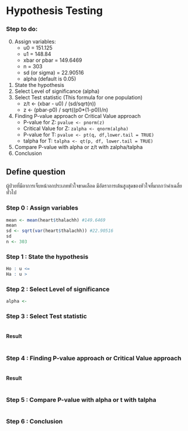 # Hypothesis Testing

### Step to do:

0. Assign variables:
   - u0 = 151.125
   - u1 = 148.84
   - xbar or pbar = 149.6469
   - n = 303
   - sd (or sigma) = 22.90516
   - alpha (default is 0.05)
1. State the hypothesis
2. Select Level of significance (alpha)
3. Select Test statistic (This formula for one population)
   - z/t <- (xbar - u0) / (sd/sqrt(n))
   - z <- (pbar-p0) / sqrt((p0\*(1-p0))/n)
4. Finding P-value approach or Critical Value approach
   - P-value for Z: `pvalue <- pnorm(z)`
   - Critical Value for Z: `zalpha <- qnorm(alpha)`
   - P-value for T: `pvalue <- pt(q, df,lower.tail = TRUE)`
   - talpha for T: `talpha <- qt(p, df, lower.tail = TRUE)`
5. Compare P-value with alpha or z/t with zalpha/talpha
6. Conclusion
## Define question
ผู้ป่วยที่มีอาการเจ็บหน้าอกประเภทหัวใจขาดเลือด มีอัตราการเต้นสูงสุดของหัวใจที่มากกว่าค่าเฉลี่ยทั่วไป

### Step 0 : Assign variables
``` r
mean <- mean(heart$thalachh) #149.6469
mean
sd <- sqrt(var(heart$thalachh)) #22.90516
sd
n <- 303
```
### Step 1 : State the hypothesis
``` r
Ho : u <= 
Ha : u >
```

### Step 2 : Select Level of significance
``` r
alpha <- 
```

### Step 3 : Select Test statistic
```r
```
#### Result
``` r
```
### Step 4 : Finding P-value approach or Critical Value approach
```r
```
#### Result
``` r
```

### Step 5 : Compare P-value with alpha or t with talpha
``` r
```

### Step 6 : Conclusion


